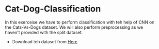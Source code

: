 # Cat-Dog-Classification

In this exerceise we have to perform classification with teh help of CNN on the Cats-Vs-Dogs dataset. We will also perform preprocessing as we haven't provided with the split dataset.

- Download teh dataset from <a href='https://download.microsoft.com/download/3/E/1/3E1C3F21-ECDB-4869-8368-6DEBA77B919F/kagglecatsanddogs_3367a.zip'>Here</a>

